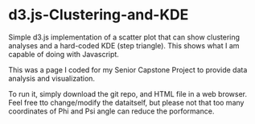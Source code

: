 # d3.js-Clustering-and-KDE
Simple d3.js implementation of a scatter plot that can show clustering analyses and a hard-coded KDE (step triangle). This shows what I am capable of doing with Javascript.

This was a page I coded for my Senior Capstone Project to provide data analysis and visualization.

To run it, simply download the git repo, and HTML file in a web browser. Feel free tto change/modify the dataitself, but please not that too many coordinates of Phi and Psi angle can reduce the porformance.
